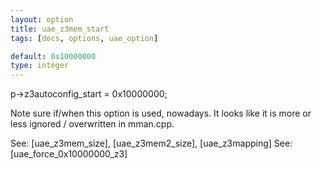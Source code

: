```yaml
---
layout: option
title: uae_z3mem_start
tags: [docs, options, uae_option]

default: 0x10000000
type: integer
---
```


p->z3autoconfig_start = 0x10000000;

Note sure if/when this option is used, nowadays. It looks like it is more
or less ignored / overwritten in mman.cpp.

See: [uae_z3mem_size], [uae_z3mem2_size], [uae_z3mapping]
See: [uae_force_0x10000000_z3]
